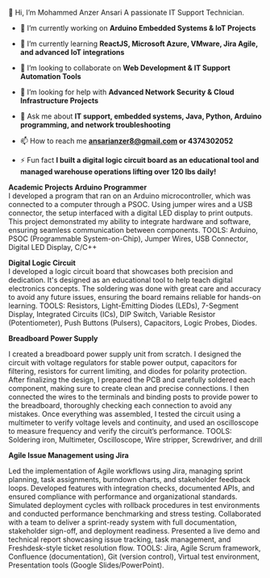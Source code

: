 👋 Hi, I’m Mohammed Anzer Ansari
A passionate IT Support Technician.
- 🔭 I’m currently working on **Arduino Embedded Systems & IoT Projects**

- 🌱 I’m currently learning **ReactJS, Microsoft Azure, VMware, Jira Agile, and advanced IoT integrations**

- 👯 I’m looking to collaborate on **Web Development & IT Support Automation Tools**

- 🤝 I’m looking for help with **Advanced Network Security & Cloud Infrastructure Projects**

- 💬 Ask me about **IT support, embedded systems, Java, Python, Arduino programming, and network troubleshooting**

- 📫 How to reach me **ansarianzer8@gmail.com or 4374302052**

- ⚡ Fun fact **I built a digital logic circuit board as an educational tool and managed warehouse operations lifting over 120 lbs daily!**

**Academic Projects 
Arduino Programmer**                                                                                                                                               
I developed a program that ran on an Arduino microcontroller, which was connected to a computer through a PSOC. Using jumper wires and a USB connector, the setup interfaced with a digital LED display to print outputs. This project demonstrated my ability to integrate hardware and software, ensuring seamless communication between components.
TOOLS: Arduino, PSOC (Programmable System-on-Chip), Jumper Wires, USB Connector, Digital LED Display, C/C++

**Digital Logic Circuit**                                                                                                                                                     
I developed a logic circuit board that showcases both precision and dedication. It's designed as an educational tool to help teach digital electronics concepts. The soldering was done with great care and accuracy to avoid any future issues, ensuring the board remains reliable for hands-on learning.
TOOLS: Resistors, Light-Emitting Diodes (LEDs), 7-Segment Display, Integrated Circuits (ICs), DIP Switch, Variable Resistor (Potentiometer), Push Buttons (Pulsers), Capacitors, Logic Probes, Diodes.

**Breadboard Power Supply**

I created a breadboard power supply unit from scratch. I designed the circuit with voltage regulators for stable power output, capacitors for filtering, resistors for current limiting, and diodes for polarity protection. After finalizing the design, I prepared the PCB and carefully soldered each component, making sure to create clean and precise connections. I then connected the wires to the terminals and binding posts to provide power to the breadboard, thoroughly checking each connection to avoid any mistakes. Once everything was assembled, I tested the circuit using a multimeter to verify voltage levels and continuity, and used an oscilloscope to measure frequency and verify the circuit’s performance. 
TOOLS: Soldering iron, Multimeter, Oscilloscope, Wire stripper, Screwdriver, and drill

**Agile Issue Management using Jira**

Led the implementation of Agile workflows using Jira, managing sprint planning, task assignments, burndown charts, and stakeholder feedback loops.
Developed features with integration checks, documented APIs, and ensured compliance with performance and organizational standards.
Simulated deployment cycles with rollback procedures in test environments and conducted performance benchmarking and stress testing.
Collaborated with a team to deliver a sprint-ready system with full documentation, stakeholder sign-off, and deployment readiness.
Presented a live demo and technical report showcasing issue tracking, task management, and Freshdesk-style ticket resolution flow.
TOOLS: Jira, Agile Scrum framework, Confluence (documentation), Git (version control), Virtual test environment, Presentation tools (Google Slides/PowerPoint).
